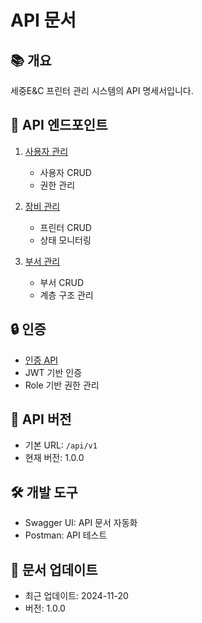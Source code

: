 # API 문서

## 📚 개요
세중E&C 프린터 관리 시스템의 API 명세서입니다.

## 🔗 API 엔드포인트
1. [사용자 관리](endpoints/user.md)
   - 사용자 CRUD
   - 권한 관리
   
2. [장비 관리](endpoints/device.md)
   - 프린터 CRUD
   - 상태 모니터링
   
3. [부서 관리](endpoints/dept.md)
   - 부서 CRUD
   - 계층 구조 관리

## 🔒 인증
- [인증 API](auth.md)
- JWT 기반 인증
- Role 기반 권한 관리

## 📡 API 버전
- 기본 URL: `/api/v1`
- 현재 버전: 1.0.0

## 🛠 개발 도구
- Swagger UI: API 문서 자동화
- Postman: API 테스트

## 🔄 문서 업데이트
- 최근 업데이트: 2024-11-20
- 버전: 1.0.0
